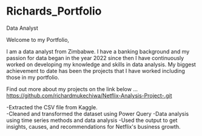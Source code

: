 # Richards_Portfolio

Data Analyst

Welcome to my Portfolio, 

I am a data analyst from Zimbabwe. I have a banking background and my passion for  data began  in the year 2022 since then I have continuously worked on  developing my knowledge and skills  in data analysis. My biggest achievement to date has been the projects that I have worked including those in my portfolio.

Find out more about my projects on the link below ...
https://github.com/richardmukechiwa/Netflix-Analysis-Project-.git

-Extracted the CSV file from Kaggle.		
-Cleaned and transformed the dataset using Power Query
-Data analysis using time series methods and data analysis
-Used the output to get insights, causes, and recommendations for Netflix's business growth.

																			

